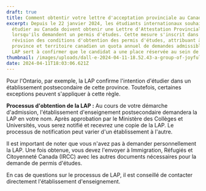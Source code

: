 ```yaml
---
draft: true
title: Comment obtentir votre lettre d'acceptation provinciale au Canada (LAP)
excerpt: Depuis le 22 janvier 2024, les étudiants internationaux souhaitant
  étudier au Canada doivent obtenir une Lettre d'Attestation Provinciale (LAP)
  lorsqu'ils demandent un permis d'études. Cette mesure s'inscrit dans une
  révision des conditions d'obtention des permis d'études, attribuant à chaque
  province et territoire canadien un quota annuel de demandes admissibles. La
  LAP sert à confirmer que le candidat a une place réservée au sein de ce quota.
thumbnail: /images/uploads/dall-e-2024-04-11-18.52.43-a-group-of-joyful-black-international-students-holding-a-large-map-of-canada-excitedly-pointing-to-various-provinces-including-ontario.-they-are-sur.jpg
date: 2024-04-11T18:03:06.621Z
---
```

<!--StartFragment-->

Pour l'Ontario, par exemple, la LAP confirme l'intention d'étudier dans un établissement postsecondaire de cette province. Toutefois, certaines exceptions peuvent s'appliquer à cette règle.

**Processus d'obtention de la LAP :** Au cours de votre démarche d'admission, l'établissement d'enseignement postsecondaire demandera la LAP en votre nom. Après approbation par le Ministère des Collèges et Universités, vous serez notifié et recevrez une copie de la LAP. Le processus de notification peut varier d'un établissement à l'autre.

Il est important de noter que vous n'avez pas à demander personnellement la LAP. Une fois obtenue, vous devez l'envoyer à Immigration, Réfugiés et Citoyenneté Canada (IRCC) avec les autres documents nécessaires pour la demande de permis d'études.

En cas de questions sur le processus de LAP, il est conseillé de contacter directement l'établissement d'enseignement.

<!--EndFragment-->